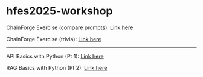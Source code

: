 # hfes2025-workshop

ChainForge Exercise (compare prompts): [Link here](https://chainforge.ai/play/?f=3dw2h6x2ydq80)

ChainForge Exercise (trivia): [Link here](https://chainforge.ai/play/?f=1p56udks6y0xu)

------
API Basics with Python (Pt 1): [Link here](https://colab.research.google.com/drive/15R-hkuZQtyla96ZuuMvOWrjNND9ASDoO?usp=sharing)

RAG Basics with Python (Pt 2): [Link here](https://colab.research.google.com/drive/1yca6WHGDih-diuSzVirehRrZMqgNnvj9?usp=sharing)
